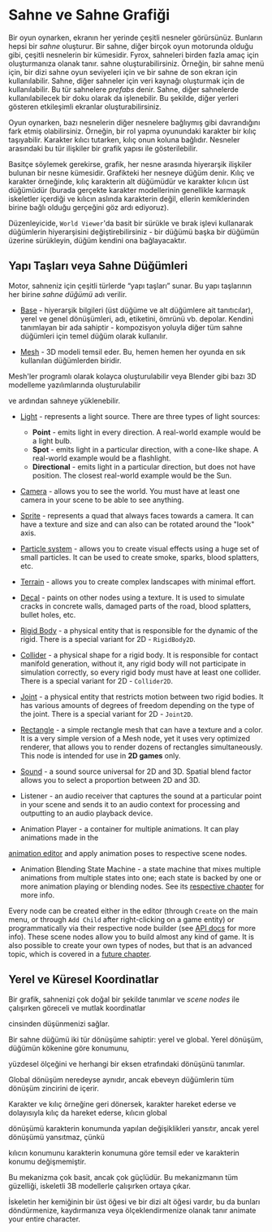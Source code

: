 # Sahne ve Sahne Grafiği

Bir oyun oynarken, ekranın her yerinde çeşitli nesneler görürsünüz. Bunların hepsi bir
_sahne_ oluşturur. Bir sahne, diğer birçok oyun motorunda olduğu gibi, çeşitli nesnelerin bir kümesidir. Fyrox, sahneleri birden fazla amaç için oluşturmanıza olanak tanır.
sahne oluşturabilirsiniz. Örneğin, bir sahne menü için, bir dizi sahne oyun seviyeleri için
ve bir sahne de son ekran için kullanılabilir. Sahne, diğer sahneler için veri kaynağı oluşturmak için de kullanılabilir. Bu tür sahnelere
_prefabs_ denir. Sahne, diğer sahnelerde kullanılabilecek bir doku olarak da işlenebilir. Bu şekilde,
 diğer yerleri gösteren etkileşimli ekranlar oluşturabilirsiniz.


Oyun oynarken, bazı nesnelerin diğer nesnelere bağlıymış gibi davrandığını fark etmiş olabilirsiniz. Örneğin,
bir rol yapma oyunundaki karakter bir kılıç taşıyabilir. Karakter kılıcı tutarken, kılıç onun
koluna bağlıdır. Nesneler arasındaki bu tür ilişkiler bir grafik yapısı ile gösterilebilir.


Basitçe söylemek gerekirse, grafik, her nesne arasında hiyerarşik ilişkiler bulunan bir nesne kümesidir. Grafikteki her nesneye
düğüm denir. Kılıç ve karakter örneğinde, kılıç karakterin alt düğümüdür
ve karakter kılıcın üst düğümüdür (burada gerçekte karakter
modellerinin genellikle karmaşık iskeletler içerdiği ve kılıcın aslında karakterin değil, ellerin kemiklerinden birine bağlı olduğu gerçeğini göz ardı ediyoruz).


Düzenleyicide, `World Viewer`'da basit bir sürükle ve bırak işlevi kullanarak düğümlerin hiyerarşisini değiştirebilirsiniz - bir düğümü başka bir düğümün üzerine sürükleyin,
 düğüm kendini ona bağlayacaktır.

## Yapı Taşları veya Sahne Düğümleri

Motor, sahneniz için çeşitli türlerde “yapı taşları” sunar. Bu yapı taşlarının her birine _sahne düğümü_ adı verilir.

- [Base](../scene/base_node.md) - hiyerarşik bilgileri (üst düğüme ve alt düğümlere ait tanıtıcılar),
 yerel ve genel dönüşümleri, adı, etiketini, ömrünü vb. depolar. Kendini tanımlayan bir ada sahiptir - kompozisyon yoluyla diğer tüm sahne düğümleri için temel düğüm olarak kullanılır.


- [Mesh](../scene/mesh_node.md) - 3D modeli temsil eder. Bu, hemen hemen her oyunda en sık kullanılan düğümlerden biridir.

 Mesh'ler programlı olarak kolayca oluşturulabilir veya Blender gibi bazı 3D modelleme yazılımlarında oluşturulabilir

 ve ardından sahneye yüklenebilir.


- [Light](../scene/light_node.md) - represents a light source. There are three types of light sources:
    - **Point** - emits light in every direction. A real-world example would be a light bulb.
    - **Spot** - emits light in a particular direction, with a cone-like shape. A real-world example would be a flashlight.
    - **Directional** - emits light in a particular direction, but does not have position. The closest real-world example would be the Sun.


- [Camera](../scene/camera_node.md) - allows you to see the world. You must have at least one camera in your scene to be able to see anything.


- [Sprite](../scene/sprite_node.md) - represents a quad that always faces towards a camera. It can have a texture and size and can also can be rotated around the "look" axis.


- [Particle system](../scene/particle_system_node.md) - allows you to create visual effects using a huge set of small particles. It
  can be used to create smoke, sparks, blood splatters, etc.


- [Terrain](../scene/terrain_node.md) - allows you to create complex landscapes with minimal effort.


- [Decal](../scene/decal_node.md) - paints on other nodes using a texture. It is used to simulate cracks in concrete walls,
  damaged parts of the road, blood splatters, bullet holes, etc.


- [Rigid Body](../physics/rigid_body.md) - a physical entity that is responsible for the dynamic of the rigid. There is a special 
variant for 2D - `RigidBody2D`.


- [Collider](../physics/collider.md) - a physical shape for a rigid body. It is responsible for contact manifold generation, 
without it, any rigid body will not participate in simulation correctly, so every rigid body must have at least
one collider. There is a special variant for 2D - `Collider2D`.


- [Joint](../physics/joint.md) - a physical entity that restricts motion between two rigid bodies. It has various amounts
of degrees of freedom depending on the type of the joint. There is a special variant for 2D - `Joint2D`.


- [Rectangle](../scene/rectangle.md) - a simple rectangle mesh that can have a texture and a color. It is a very simple version of 
a Mesh node, yet it uses very optimized renderer, that allows you to render dozens of rectangles simultaneously.
This node is intended for use in **2D games** only.


- [Sound](../sound/sound.md) - a sound source universal for 2D and 3D. Spatial blend factor allows you to select
a proportion between 2D and 3D.
- Listener - an audio receiver that captures the sound at a particular point in your scene and sends it to an audio
context for processing and outputting to an audio playback device.
- Animation Player - a container for multiple animations. It can play animations made in the 


[animation editor](../animation/anim_editor.md) and apply animation poses to respective scene nodes.
- Animation Blending State Machine - a state machine that mixes multiple animations from multiple states into one; each
state is backed by one or more animation playing or blending nodes. See its [respective chapter](../animation/absm_editor.md) 
for more info.

Every node can be created either in the editor (through `Create` on the main menu, or through `Add Child` after right-clicking on 
a game entity) or programmatically via their respective node builder (see [API docs](https://docs.rs/fyrox/latest/fyrox/scene/index.html) 
for more info). These scene nodes allow you to build almost any kind of game. It is also possible to create your own 
types of nodes, but that is an advanced topic, which is covered in a [future chapter](../scene/custom_node.md).

## Yerel ve Küresel Koordinatlar

Bir grafik, sahnenizi çok doğal bir şekilde tanımlar ve _scene nodes_ ile çalışırken göreceli ve mutlak koordinatlar

cinsinden düşünmenizi sağlar.



Bir sahne düğümü iki tür dönüşüme sahiptir: yerel ve global. Yerel dönüşüm, düğümün kökenine göre konumunu,

 yüzdesel ölçeğini ve herhangi bir eksen etrafındaki dönüşünü tanımlar.

Global dönüşüm neredeyse aynıdır, ancak ebeveyn düğümlerin tüm dönüşüm zincirini de içerir. 

Karakter ve kılıç örneğine geri dönersek, karakter hareket ederse ve dolayısıyla kılıç da hareket ederse, kılıcın global 


dönüşümü karakterin konumunda yapılan değişiklikleri yansıtır, ancak yerel dönüşümü yansıtmaz, çünkü
 
kılıcın konumunu karakterin konumuna göre temsil eder ve karakterin konumu değişmemiştir.



Bu mekanizma çok basit, ancak çok güçlüdür. Bu mekanizmanın tüm güzelliği, iskeletli 3B modellerle çalışırken ortaya çıkar.

 İskeletin her kemiğinin bir üst öğesi ve bir dizi alt öğesi vardır, bu da bunları döndürmenize, kaydırmanıza veya ölçeklendirmenize olanak tanır
animate your entire character.
